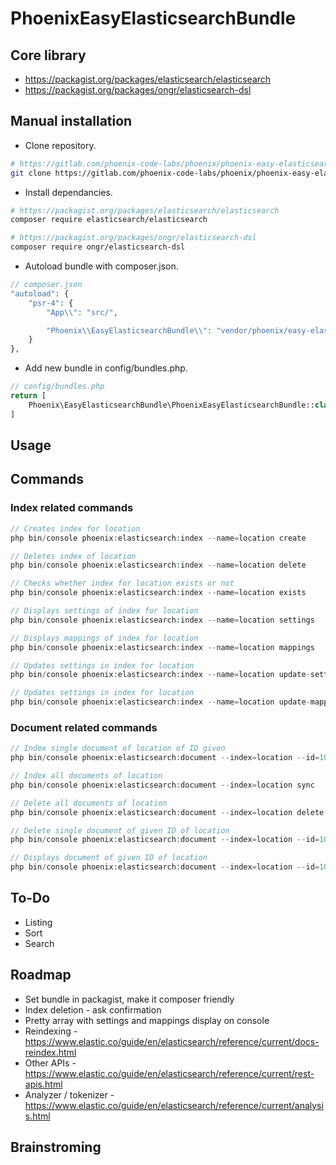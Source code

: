 # PhoenixEasyElasticsearchBundle

## Core library

- https://packagist.org/packages/elasticsearch/elasticsearch
- https://packagist.org/packages/ongr/elasticsearch-dsl

## Manual installation

- Clone repository.

```sh
# https://gitlab.com/phoenix-code-labs/phoenix/phoenix-easy-elasticsearch-bundle
git clone https://gitlab.com/phoenix-code-labs/phoenix/phoenix-easy-elasticsearch-bundle.git
```

- Install dependancies.

```sh
# https://packagist.org/packages/elasticsearch/elasticsearch
composer require elasticsearch/elasticsearch

# https://packagist.org/packages/ongr/elasticsearch-dsl
composer require ongr/elasticsearch-dsl
```
- Autoload bundle with composer.json.

```php
// composer.json
"autoload": {
    "psr-4": {
        "App\\": "src/",

        "Phoenix\\EasyElasticsearchBundle\\": "vendor/phoenix/easy-elasticsearch-bundle/"
    }
},
```

- Add new bundle in config/bundles.php.

```php
// config/bundles.php
return [
    Phoenix\EasyElasticsearchBundle\PhoenixEasyElasticsearchBundle::class => ['all' => true],
]
```
## Usage

## Commands

### Index related commands

```php
// Creates index for location
php bin/console phoenix:elasticsearch:index --name=location create
```

```php
// Deletes index of location
php bin/console phoenix:elasticsearch:index --name=location delete
```

```php
// Checks whether index for location exists or not
php bin/console phoenix:elasticsearch:index --name=location exists
```

```php
// Displays settings of index for location
php bin/console phoenix:elasticsearch:index --name=location settings
```

```php
// Displays mappings of index for location
php bin/console phoenix:elasticsearch:index --name=location mappings
```

```php
// Updates settings in index for location
php bin/console phoenix:elasticsearch:index --name=location update-settings
```

```php
// Updates settings in index for location
php bin/console phoenix:elasticsearch:index --name=location update-mappings
```

### Document related commands

```php
// Index single document of location of ID given
php bin/console phoenix:elasticsearch:document --index=location --id=10 sync-by-id
```

```php
// Index all documents of location
php bin/console phoenix:elasticsearch:document --index=location sync
```

```php
// Delete all documents of location
php bin/console phoenix:elasticsearch:document --index=location delete-all
```

```php
// Delete single document of given ID of location
php bin/console phoenix:elasticsearch:document --index=location --id=10 delete-by-id
```

```php
// Displays document of given ID of location
php bin/console phoenix:elasticsearch:document --index=location --id=10 get
```

## To-Do

- Listing
- Sort
- Search

## Roadmap

- Set bundle in packagist, make it composer friendly
- Index deletion - ask confirmation
- Pretty array with settings and mappings display on console
- Reindexing - https://www.elastic.co/guide/en/elasticsearch/reference/current/docs-reindex.html
- Other APIs - https://www.elastic.co/guide/en/elasticsearch/reference/current/rest-apis.html
- Analyzer / tokenizer - https://www.elastic.co/guide/en/elasticsearch/reference/current/analysis.html

## Brainstroming